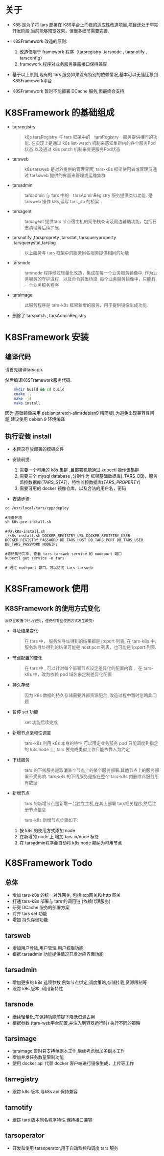 #  关于

- K8S 是为了将 tars 部署在 K8S平台上而做的适应性改造项目,项目还处于早期开发阶段,当前能够预览效果，但很多细节需要完善.

- K8SFramework 改造的原则:
    1. 改造仅限于 framework 程序（tarsregistry ,tarsnode , tarsnotify , tarsconfig）
    2. framework 程序对业务服务暴露接口保持兼容

- 基于以上原则,现有的 tars 服务如果没有特别的依赖情况,基本可以无缝迁移到 K8SFramework平台

- K8SFramework 暂时不能部署 DCache 服务,但最终会支持


# K8SFramework 的基础组成

+ tarsregistry
    > k8s tarsRegistry 与 tars 框架中的　tarsRegistry　服务提供相同的功能. 在实现上是通过 k8s list-watch  机制来感知集群内的各个服务Pod状态.以及通过 k8s patch 机制来变更服务Pod状态

+ tarsweb
    > k8s tarsweb 是对外提供的管理界面, tars-k8s 框架使用者或管理员通过 tarssweb 提供的界面来管理或运维集群

+ tarsadmin
    > tarsadmin 与 tars 中的　tarsAdminRegistry 服务提供类似功能. 是 tarsweb 操作 k8s,读写 tars_db 的桥梁.
             
+ tarsagent
  > tarsagent 提供tars 节点宿主机的网络栈查询及周边辅助功能，包括日志清理等后续扩展.

+ tarsnotify ,tarsproprety ,tarsstat, tarsqueryproperty ,tarsquerystat,tarslog
    > 以上服务与 tars 框架中的服务同名服务提供相同的功能
    
+ tarsnode
    > tarsnode 程序经过轻量化改造，集成在每一个业务服务镜像中. 作为业务服务的守护进程，以及命令转发桥梁. 每个业务服务镜像中，只能有一个业务服务程序

+ tarsimage
    > 此服务程序是 tars-k8s  框架新增的服务，用于提供镜像生成功能.

+ 删除了 tarspatch , tarsAdminRegistry


# K8SFramework 安装

## 编译代码

请首先编译tarscpp.

然后编译K8SFramework服务代码.

```bash
    mkdir build && cd build
    cmake ..
    make -j4
    make install
```

因为 基础镜像采用 debian:stretch-slim(debian9 精简版),为避免出现兼容性问题,建议使用 debian 9 环境编译

## 执行安装 install

- 本目录存放部署的模板文件

- 安装前提:
   1. 需要一个可用的 k8s 集群 ,且部署机能通过 kubectl 操作该集群
   2. 需要三个 mysql database ,分别作为 框架基础数据库(_TARS_DB)，服务监控数据库(_TARS_STAT_)，特性监控数据库(_TARS_PROPERTY_)
   3. 需要可用的 docker 镜像仓库，以及合法的用户名，密码
   
- 安装步骤:
```
cd /usr/local/tars/cpp/deploy

#准备环境
sh k8s-pre-install.sh

#执行k8s-install.sh
./k8s-install.sh DOCKER_REGISTRY_URL DOCKER_REGISTRY_USER DOCKER_REGISTRY_PASSWORD DB_TARS_HOST DB_TARS_PORT DB_TARS_USER DB_TARS_PASSWORD NODEIP;

#等待执行完毕, 查看 tars-tarsweb service 的 nodeport 端口
kubectl get service -n tars

# 通过 nodeport 端口，可以访问 tars-tarsweb
```

# K8SFramework 使用

## K8SFramework 的使用方式变化
    
    虽然在改造中尽力避免，但仍然有些使用方式发生改变:

+ 寻址结果变化
    >  在 tars 中， 服务名寻址得到的结果都是 ip:port 列表, 在 tars-k8s 中，服务名寻址得到的结果可能是 host:port 列表，也可能是 ip:port 列表.

+ 节点配置的变化
    > 在 tars 中 , 可以针对每个部署节点设定差异化的配置内容 ，在 tars-k8s 中，改为依赖 pod 域名来定制差异化配置

+ 持久存储
    > 因为 k8s 数据的持久存储需要外部资源配合 ,改造过程中暂时忽略此问题

+ 暂停 set 功能
    > set 功能后续完成

+ 新增节点亲和性调度
    > tars-k8s 利用 k8s 本身的特性,可以限定业务服务 pod 只能调度到指定的 k8s node 上, tars 要完成类似工作只能依靠人为约定

+ 下线服务
    > tars 的下线服务是取消某个节点上的某个服务部署.其他节点上的服务部署不受影响.
    > tars-k8s 的下线服务是指在整个 tars-k8s 内删除此服务所有数据.

+ 新增节点
    > tars 的新增节点是新增一台独立主机,在其上部署 tars相关程序,然后注册节点信息
      
    > tars-k8s 新增节点步骤如下:
      
    1. 按 k8s 的使用方式添加 node 
    2. 在新增的 node  上 增加 tars.io/node 标签
    3. 在 tarsadmin程序会自动将 k8s node 那纳为可用节点

# K8SFramework Todo

## 总体
+ 增加 tars-k8s 的统一对外网关, 包括 tcp网关和 http 网关
+ 打通 tars-k8s 部署与 tars 的调用链 (依赖代理服务)
+ 研究 DCache 服务的部署方案
+ 对齐 tars set 功能
+ 增加 持久存储功能

## tarsweb
+ 增加用户登陆,用户管理,用户权限功能
+ 根据 tarsadmin 功能提供情况开发对应界面功能

## tarsadmin
+ 增加更多的 k8s 选项参数 例如节点绑定,调度策略,存储挂载,资源限制等
+ 跟踪 k8s 版本 ,利用新特性

## tarsnode
+ 继续轻量化,在保持功能前提下降低资源占用
+ 根据参数 (tars-web平台配置,并注入到容器运行时) 执行不同的策略

## tarsimage
+ tarsimage 暂时只支持单副本工作,后续考虑增加多副本工作
+ 增加并发任务数量限制功能
+ 使用 docker api 代替 docker 客户端进行镜像生成，上传等工作

## tarregistry
+ 跟踪 k8s 版本,与k8s api 保持兼容

## tarnotify
+ 跟踪 tars 版本同名程序特性,保持接口兼容

## tarsoperator
+ 开发和使用 tarsoperator,用于自动监控和调度 tars 服务